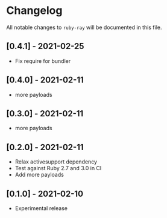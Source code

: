 # Changelog

All notable changes to `ruby-ray` will be documented in this file.

## [0.4.1] - 2021-02-25

- Fix require for bundler

## [0.4.0] - 2021-02-11

- more payloads

## [0.3.0] - 2021-02-11

- more payloads

## [0.2.0] - 2021-02-11

- Relax activesupport dependency
- Test against Ruby 2.7 and 3.0 in CI
- Add more payloads

## [0.1.0] - 2021-02-10

- Experimental release
